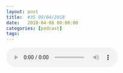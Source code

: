 ```yaml
---
layout: post
title:  #35 09/04/2018
date:   2018-04-08 00:00:00
categories: [podcast]
tags:
---
```

<audio src='http://feeds.soundcloud.com/stream/426891618-la-bulle-crypto-35-09042018a.mp3' auto-play='false' controls='true' />

Des questions à propos de l’épisode ? On a dit une bêtise ? Envie de partager et d’échanger ?
Rejoins nous sur notre communauté Telegram (https://t.me/joinchat/BPCby0LDFPYTUhYNDlILVg) ou par Twitter @labullecrypto.

Soutenez le podcast:
BTC: 1F8mSBpdVSYbW7S5w5zaFRtPkJGAjneFVN
LTC: LgKsmiwozmhH4XixzP9iUzHR3DBGtCuo7F
ETH (et autres tokens): 0xe390d66441D0144fd54bd82Bff96B94E7620196f

Newsletter: Ta dose crypto
https://mailchi.mp/674f3eb7f1f8/lundi-5-fvrier-le-vnzuela-prpare-son-ico

Youtube https://goo.gl/X4q3gt
Twitter twitter.com/labullecrypto 
RSS feeds.feedburner.com/labullecrypto
Telegram t.me/joinchat/BPCby0LDFPYTUhYNDlILVg
Soundcloud @la-bulle-crypto
iTunes itunes.apple.com/fr/podcast/la-bulle/id1281121446
Discord https://discord.gg/mgvXb8m

La Bulle Crypto est un podcast purement information à propos de l’univers des crypto b  monnaies. Toutes les information fournies durant cette épisode NE SONT PAS À PRENDRE COMME DES CONSEIL D’INVESTISSEMENT. La Bulle Crypto ne fournit pas de conseils d'investissement. 




LISTING

MEETUP

Power ledger au inspiring leader summit
https://docs.google.com/spreadsheets/d/19W4M7QXkydQ5aeLpMdwc9ZsC_FAYJGirg9PmuTSejDA/edit?ct=t%28Aimie_s_Template12_15_2017%29#gid=0 

stratis au Blockchain deli 
https://twitter.com/stratisplatform/status/971672045770760192 


FORK

Komodo airdrop 
https://komodoplatform.com/ 
. 

EOS airdrop
https://eosdac.io/tokens/ 


GENERAL

AbraXLitecoin
https://coindoo.com/smart-contracts-to-be-implemented-on-the-litecoin-network/


SolarisZeroCoin
https://bitcointalk.org/index.php?topic=1831629.msg27980543#msg27980543

Suncontract platform launch
https://twitter.com/sun_contract/status/969210085057712128

Ce que dit reddit
Patricl 200%
